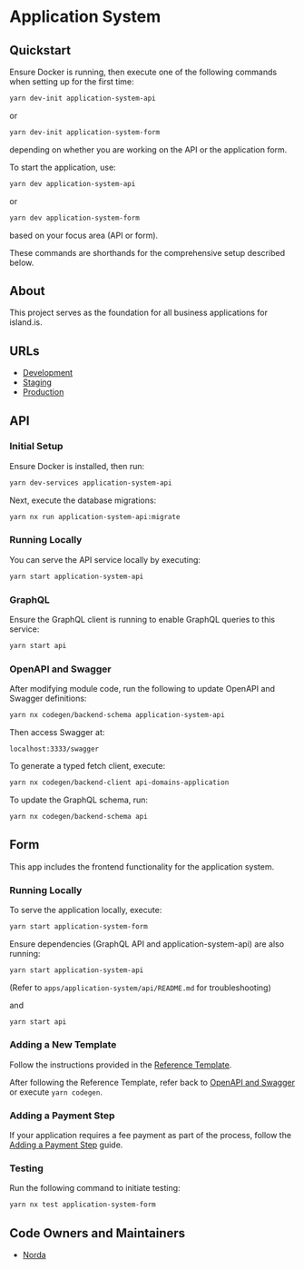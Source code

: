 # Application System

## Quickstart

Ensure Docker is running, then execute one of the following commands when setting up for the first time:

```bash
yarn dev-init application-system-api
```

or

```bash
yarn dev-init application-system-form
```

depending on whether you are working on the API or the application form.

To start the application, use:

```bash
yarn dev application-system-api
```

or

```bash
yarn dev application-system-form
```

based on your focus area (API or form).

These commands are shorthands for the comprehensive setup described below.

## About

This project serves as the foundation for all business applications for island.is.

## URLs

- [Development](https://beta.dev01.devland.is/umsoknir/)
- [Staging](https://beta.staging01.devland.is/umsoknir/)
- [Production](https://island.is/umsoknir/)

## API

### Initial Setup

Ensure Docker is installed, then run:

```bash
yarn dev-services application-system-api
```

Next, execute the database migrations:

```bash
yarn nx run application-system-api:migrate
```

### Running Locally

You can serve the API service locally by executing:

```bash
yarn start application-system-api
```

### GraphQL

Ensure the GraphQL client is running to enable GraphQL queries to this service:

```bash
yarn start api
```

### OpenAPI and Swagger

After modifying module code, run the following to update OpenAPI and Swagger definitions:

```bash
yarn nx codegen/backend-schema application-system-api
```

Then access Swagger at:

```plaintext
localhost:3333/swagger
```

To generate a typed fetch client, execute:

```bash
yarn nx codegen/backend-client api-domains-application
```

To update the GraphQL schema, run:

```bash
yarn nx codegen/backend-schema api
```

## Form

This app includes the frontend functionality for the application system.

### Running Locally

To serve the application locally, execute:

```bash
yarn start application-system-form
```

Ensure dependencies (GraphQL API and application-system-api) are also running:

```bash
yarn start application-system-api
```

(Refer to `apps/application-system/api/README.md` for troubleshooting)

and

```bash
yarn start api
```

### Adding a New Template

Follow the instructions provided in the [Reference Template](https://github.com/island-is/island.is/tree/main/libs/application/templates/reference-template).

After following the Reference Template, refer back to [OpenAPI and Swagger](https://github.com/island-is/island.is/tree/main/apps/application-system#openapi-and-swagger) or execute `yarn codegen`.

### Adding a Payment Step

If your application requires a fee payment as part of the process, follow the [Adding a Payment Step](../../handbook/misc/application-payment-guide.md) guide.

### Testing

Run the following command to initiate testing:

```bash
yarn nx test application-system-form
```

## Code Owners and Maintainers

- [Norda](https://github.com/orgs/island-is/teams/norda-applications/members)